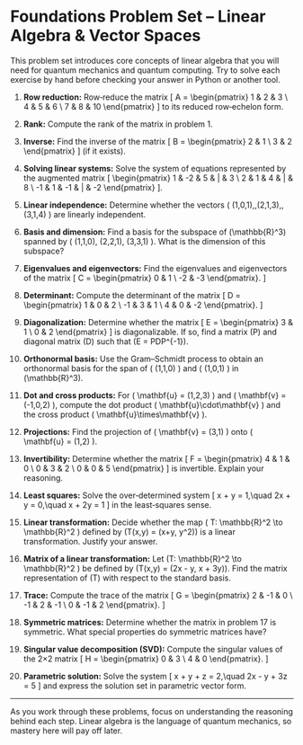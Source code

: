 # Foundations Problem Set – Linear Algebra & Vector Spaces

This problem set introduces core concepts of linear algebra that you will need for quantum mechanics and quantum computing.  Try to solve each exercise by hand before checking your answer in Python or another tool.

1. **Row reduction:** Row‑reduce the matrix
   \[
   A = \begin{pmatrix}
   1 & 2 & 3 \\
   4 & 5 & 6 \\
   7 & 8 & 10
   \end{pmatrix}
   \]
   to its reduced row‑echelon form.

2. **Rank:** Compute the rank of the matrix in problem 1.

3. **Inverse:** Find the inverse of the matrix
   \[
   B = \begin{pmatrix}
   2 & 1 \\
   3 & 2
   \end{pmatrix}
   \]
   (if it exists).

4. **Solving linear systems:** Solve the system of equations represented by the augmented matrix
   \[
   \begin{pmatrix}
   1 & -2 & 5 & | & 3 \\
   2 &  1 & 4 & | & 8 \\
   -1 &  1 & -1 & | & -2
   \end{pmatrix}
   \].

5. **Linear independence:** Determine whether the vectors \( (1,0,1),\,(2,1,3),\,(3,1,4) \) are linearly independent.

6. **Basis and dimension:** Find a basis for the subspace of \(\mathbb{R}^3\) spanned by \( (1,1,0), (2,2,1), (3,3,1) \).  What is the dimension of this subspace?

7. **Eigenvalues and eigenvectors:** Find the eigenvalues and eigenvectors of the matrix
   \[
   C = \begin{pmatrix}
   0 & 1 \\
   -2 & -3
   \end{pmatrix}.
   \]

8. **Determinant:** Compute the determinant of the matrix
   \[
   D = \begin{pmatrix}
   1 & 0 & 2 \\
   -1 & 3 & 1 \\
   4 & 0 & -2
   \end{pmatrix}.
   \]

9. **Diagonalization:** Determine whether the matrix
   \[
   E = \begin{pmatrix}
   3 & 1 \\
   0 & 2
   \end{pmatrix}
   \]
   is diagonalizable.  If so, find a matrix \(P\) and diagonal matrix \(D\) such that \(E = PDP^{-1}\).

10. **Orthonormal basis:** Use the Gram–Schmidt process to obtain an orthonormal basis for the span of \( (1,1,0) \) and \( (1,0,1) \) in \(\mathbb{R}^3\).

11. **Dot and cross products:** For \( \mathbf{u} = (1,2,3) \) and \( \mathbf{v} = (-1,0,2) \), compute the dot product \( \mathbf{u}\cdot\mathbf{v} \) and the cross product \( \mathbf{u}\times\mathbf{v} \).

12. **Projections:** Find the projection of \( \mathbf{v} = (3,1) \) onto \( \mathbf{u} = (1,2) \).

13. **Invertibility:** Determine whether the matrix
   \[
   F = \begin{pmatrix}
   4 & 1 & 0 \\
   0 & 3 & 2 \\
   0 & 0 & 5
   \end{pmatrix}
   \]
   is invertible.  Explain your reasoning.

14. **Least squares:** Solve the over‑determined system
   \[
   x + y = 1,\quad 2x + y = 0,\quad x + 2y = 1
   \]
   in the least‑squares sense.

15. **Linear transformation:** Decide whether the map \( T: \mathbb{R}^2 \to \mathbb{R}^2 \) defined by \(T(x,y) = (x+y, y^2)\) is a linear transformation.  Justify your answer.

16. **Matrix of a linear transformation:** Let \(T: \mathbb{R}^2 \to \mathbb{R}^2 \) be defined by \(T(x,y) = (2x - y, x + 3y)\).  Find the matrix representation of \(T\) with respect to the standard basis.

17. **Trace:** Compute the trace of the matrix
   \[
   G = \begin{pmatrix}
   2 & -1 & 0 \\
   -1 & 2 & -1 \\
   0 & -1 & 2
   \end{pmatrix}.
   \]

18. **Symmetric matrices:** Determine whether the matrix in problem 17 is symmetric.  What special properties do symmetric matrices have?

19. **Singular value decomposition (SVD):** Compute the singular values of the 2×2 matrix
   \[
   H = \begin{pmatrix}
   0 & 3 \\
   4 & 0
   \end{pmatrix}.
   \]

20. **Parametric solution:** Solve the system
   \[
   x + y + z = 2,\quad 2x - y + 3z = 5
   \]
   and express the solution set in parametric vector form.

---

As you work through these problems, focus on understanding the reasoning behind each step.  Linear algebra is the language of quantum mechanics, so mastery here will pay off later.
